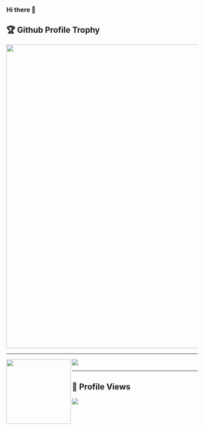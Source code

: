 ### Hi there 👋

<!--
**Tonio635/Tonio635** is a ✨ _special_ ✨ repository because its `README.md` (this file) appears on your GitHub profile.

Here are some ideas to get you started:

- 🔭 I’m currently working on ...
- 🌱 I’m currently learning ...
- 👯 I’m looking to collaborate on ...
- 🤔 I’m looking for help with ...
- 💬 Ask me about ...
- 📫 How to reach me: ...
- 😄 Pronouns: ...
- ⚡ Fun fact: ...
-->

<h2>🏆 Github Profile Trophy</h2>
<img width=800 src="https://github-profile-trophy.vercel.app/?username=Tonio635&column=8&theme=onedark&no-frame=true"/>

---

<div>
  <img height="170" align="left" src="https://github-readme-stats.vercel.app/api?username=Tonio635&show_icons=true&theme=dark&count_private=true&include_all_commits=true" />
  <img src="https://github-readme-stats.vercel.app/api/top-langs/?username=Tonio635&layout=compact&theme=dark&langs_count=10" />
</div>

---

<h2>👀 Profile Views</h2>
<img src="https://profile-counter.glitch.me/tonio635/count.svg" />
